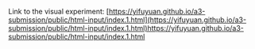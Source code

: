 Link to the visual experiment: [https://yifuyuan.github.io/a3-submission/public/html-input/index.1.html](https://yifuyuan.github.io/a3-submission/public/html-input/index.1.html)https://yifuyuan.github.io/a3-submission/public/html-input/index.1.html
